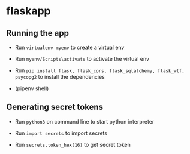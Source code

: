 # flaskapp
## Running the app
- Run `virtualenv myenv` to create a virtual env
- Run `myenv/Scripts\activate` to activate the virtual env
- Run `pip install flask, flask_cors, flask_sqlalchemy, flask_wtf, psycopg2` to install the dependencies

- (pipenv shell)

## Generating secret tokens
- Run `python3` on command line to start python interpreter

- Run `import secrets` to import secrets
- Run `secrets.token_hex(16)` to get secret token
